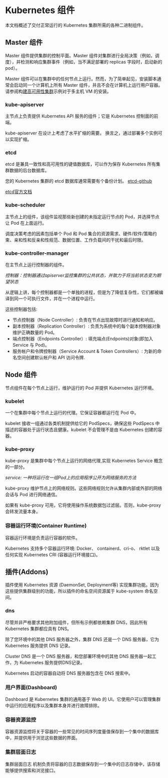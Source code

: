 # Kubernetes 组件
本文档概述了交付正常运行的 Kubernetes 集群所需的各种二进制组件。

## Master 组件

Master 组件提供集群的控制平面。Master 组件对集群进行全局决策（例如，调度），并检测和响应集群事件（例如，当不满足部署的 replicas 字段时，启动新的 pod）。

Master 组件可以在集群中的任何节点上运行。然而，为了简单起见，安装脚本通常会启动同一个计算机上所有 Master 组件，并且不会在计算机上运行用户容器。请参阅构[建高可用性集群](https://kubernetes.hankbook.cn/practice/kubeadm-colony/high-availability.md)示例对于多主机 VM 的安装。

### kube-apiserver
主节点上负责提供 Kubernetes API 服务的组件；它是 Kubernetes 控制面的前端。

kube-apiserver 在设计上考虑了水平扩缩的需要。 换言之，通过部署多个实例可以实现扩缩。

### etcd
etcd 是兼具一致性和高可用性的键值数据库，可以作为保存 Kubernetes 所有集群数据的后台数据库。

您的 Kubernetes 集群的 etcd 数据库通常需要有个备份计划。 [etcd-github](https://github.com/etcd-io/etcd/blob/master/Documentation/docs.md)  

[etcd官方文档](https://etcd.io/docs/)

### kube-scheduler
主节点上的组件，该组件监视那些新创建的未指定运行节点的 Pod，并选择节点让 Pod 在上面运行。

调度决策考虑的因素包括单个 Pod 和 Pod 集合的资源需求、硬件/软件/策略约束、亲和性和反亲和性规范、数据位置、工作负载间的干扰和最后时限。


### kube-controller-manager

在主节点上运行控制器的组件。

*控制器：控制器通过apiserver监控集群的公共状态，并致力于将当前状态变为期望状态*

从逻辑上讲，每个控制器都是一个单独的进程，但是为了降低复杂性，它们都被编译到同一个可执行文件，并在一个进程中运行。

这些控制器包括:

- 节点控制器（Node Controller）: 负责在节点出现故障时进行通知和响应。
- 副本控制器（Replication Controller）: 负责为系统中的每个副本控制器对象维护正确数量的 Pod。
- 端点控制器（Endpoints Controller）: 填充端点(Endpoints)对象(即加入 Service 与 Pod)。
- 服务帐户和令牌控制器（Service Account & Token Controllers）: 为新的命名空间创建默认帐户和 API 访问令牌.


## Node 组件
节点组件在每个节点上运行，维护运行的 Pod 并提供 Kubernetes 运行环境。

### kubelet
一个在集群中每个节点上运行的代理。它保证容器都运行在 Pod 中。

kubelet 接收一组通过各类机制提供给它的 PodSpecs，确保这些 PodSpecs 中描述的容器处于运行状态且健康。kubelet 不会管理不是由 Kubernetes 创建的容器。

### kube-proxy
kube-proxy 是集群中每个节点上运行的网络代理,实现 Kubernetes Service 概念的一部分。

*service: 一种将运行在一组Pod上的应用程序公开为网络服务的方法*

kube-proxy 维护节点上的网络规则。这些网络规则允许从集群内部或外部的网络会话与 Pod 进行网络通信。


如果有 kube-proxy 可用，它将使用操作系统数据包过滤层。否则，kube-proxy 会转发流量本身。

### 容器运行环境(Container Runtime)
容器运行环境是负责运行容器的软件。

Kubernetes 支持多个容器运行环境: Docker、 containerd、cri-o、 rktlet 以及任何实现 Kubernetes CRI (容器运行环境接口)。

## 插件(Addons)

插件使用 Kubernetes 资源 (DaemonSet, Deployment等) 实现集群功能。因为这些提供集群级别的功能，所以插件的命名空间资源属于 kube-system 命名空间。

### dns
尽管并非严格要求其他附加组件，但所有示例都依赖集群 DNS，因此所有 Kubernetes 集群都应具有 DNS。

除了您环境中的其他 DNS 服务器之外，集群 DNS 还是一个 DNS 服务器，它为 Kubernetes 服务提供 DNS 记录。

Cluster DNS 是一个 DNS 服务器，和您部署环境中的其他 DNS 服务器一起工作，为 Kubernetes 服务提供DNS记录。

Kubernetes 启动的容器自动将 DNS 服务器包含在 DNS 搜索中。

### 用户界面(Dashboard)

Dashboard 是 Kubernetes 集群的通用基于 Web 的 UI。它使用户可以管理集群中运行的应用程序以及集群本身并进行故障排除。


### 容器资源监控
容器资源监控将关于容器的一些常见的时间序列度量值保存到一个集中的数据库中，并提供用于浏览这些数据的界面。

### 集群层面日志
集群层面日志 机制负责将容器的日志数据保存到一个集中的日志存储中，该存储能够提供搜索和浏览接口。
